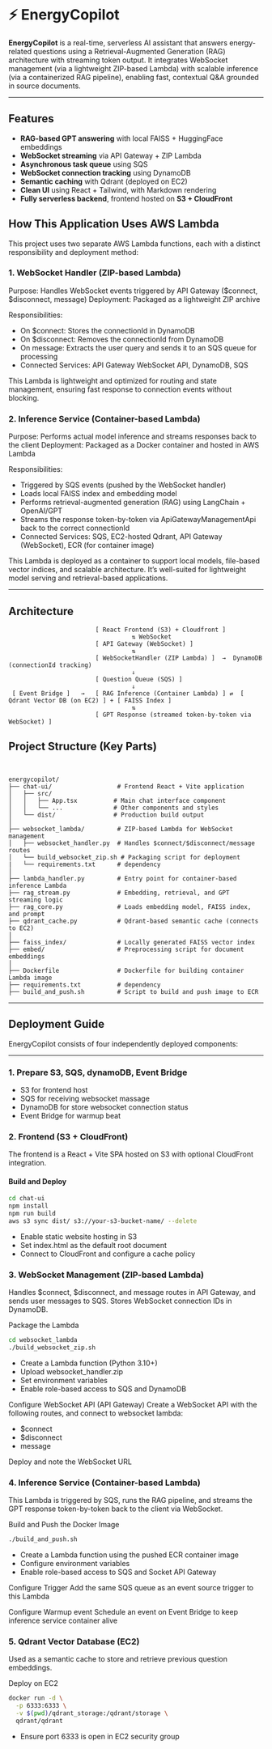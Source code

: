 # ⚡️ EnergyCopilot

**EnergyCopilot** is a real-time, serverless AI assistant that answers energy-related questions using a Retrieval-Augmented Generation (RAG) architecture with streaming token output. It integrates WebSocket management (via a lightweight ZIP-based Lambda) with scalable inference (via a containerized RAG pipeline), enabling fast, contextual Q&A grounded in source documents.

---

##  Features

-  **RAG-based GPT answering** with local FAISS + HuggingFace embeddings
-  **WebSocket streaming** via API Gateway + ZIP Lambda
-  **Asynchronous task queue** using SQS
-  **WebSocket connection tracking** using DynamoDB
-  **Semantic caching** with Qdrant (deployed on EC2)
-  **Clean UI** using React + Tailwind, with Markdown rendering
-  **Fully serverless backend**, frontend hosted on **S3 + CloudFront**

## How This Application Uses AWS Lambda
This project uses two separate AWS Lambda functions, each with a distinct responsibility and deployment method:

### 1. WebSocket Handler (ZIP-based Lambda)
Purpose: Handles WebSocket events triggered by API Gateway ($connect, $disconnect, message)
Deployment: Packaged as a lightweight ZIP archive

Responsibilities:
- On $connect: Stores the connectionId in DynamoDB
- On $disconnect: Removes the connectionId from DynamoDB
- On message: Extracts the user query and sends it to an SQS queue for processing
- Connected Services: API Gateway WebSocket API, DynamoDB, SQS

This Lambda is lightweight and optimized for routing and state management, ensuring fast response to connection events without blocking.

### 2. Inference Service (Container-based Lambda)
Purpose: Performs actual model inference and streams responses back to the client
Deployment: Packaged as a Docker container and hosted in AWS Lambda

Responsibilities:
- Triggered by SQS events (pushed by the WebSocket handler)
- Loads local FAISS index and embedding model
- Performs retrieval-augmented generation (RAG) using LangChain + OpenAI/GPT
- Streams the response token-by-token via ApiGatewayManagementApi back to the correct connectionId
- Connected Services: SQS, EC2-hosted Qdrant, API Gateway (WebSocket), ECR (for container image)

This Lambda is deployed as a container to support local models, file-based vector indices, and scalable architecture. It’s well-suited for lightweight model serving and retrieval-based applications.

---

##  Architecture
```text
                        [ React Frontend (S3) + Cloudfront ]
                                  ⇅ WebSocket
                        [ API Gateway (WebSocket) ]
                                  ⇅
                        [ WebSocketHandler (ZIP Lambda) ]  →  DynamoDB (connectionId tracking)
                                  ⇓
                        [ Question Queue (SQS) ]
                                  ⇓
 [ Event Bridge ]   →   [ RAG Inference (Container Lambda) ] ⇄  [ Qdrant Vector DB (on EC2) ] + [ FAISS Index ]   
                                  ⇅
                        [ GPT Response (streamed token-by-token via WebSocket) ]
```

##  Project Structure (Key Parts)
```text


energycopilot/
├── chat-ui/                  # Frontend React + Vite application
│   ├── src/
│   │   ├── App.tsx          # Main chat interface component
│   │   └── ...              # Other components and styles
│   └── dist/                # Production build output
│
├── websocket_lambda/         # ZIP-based Lambda for WebSocket management
│   ├── websocket_handler.py  # Handles $connect/$disconnect/message routes
│   └── build_websocket_zip.sh # Packaging script for deployment
|   └── requirements.txt      # dependency
│
├── lambda_handler.py         # Entry point for container-based inference Lambda
├── rag_stream.py             # Embedding, retrieval, and GPT streaming logic
├── rag_core.py               # Loads embedding model, FAISS index, and prompt
├── qdrant_cache.py           # Qdrant-based semantic cache (connects to EC2)
│
├── faiss_index/              # Locally generated FAISS vector index
├── embed/                    # Preprocessing script for document embeddings
│
├── Dockerfile                # Dockerfile for building container Lambda image
├── requirements.txt          # dependency
├── build_and_push.sh         # Script to build and push image to ECR

```

---

##  Deployment Guide

EnergyCopilot consists of four independently deployed components:

---
### 1. Prepare S3, SQS, dynamoDB, Event Bridge
- S3 for frontend host
- SQS for receiving websocket massage
- DynamoDB for store websocket connection status
- Event Bridge for warmup beat

### 2. Frontend (S3 + CloudFront)

The frontend is a React + Vite SPA hosted on S3 with optional CloudFront integration.

#### Build and Deploy

```bash
cd chat-ui
npm install
npm run build
aws s3 sync dist/ s3://your-s3-bucket-name/ --delete
```

- Enable static website hosting in S3
- Set index.html as the default root document
- Connect to CloudFront and configure a cache policy

### 3. WebSocket Management (ZIP-based Lambda)
Handles $connect, $disconnect, and message routes in API Gateway, and sends user messages to SQS. Stores WebSocket connection IDs in DynamoDB.

Package the Lambda
```bash
cd websocket_lambda
./build_websocket_zip.sh
```
- Create a Lambda function (Python 3.10+)
- Upload websocket_handler.zip
- Set environment variables
- Enable role-based access to SQS and DynamoDB 

Configure WebSocket API (API Gateway)
Create a WebSocket API with the following routes, and connect to websocket lambda:
- $connect
- $disconnect
- message

Deploy and note the WebSocket URL

### 4. Inference Service (Container-based Lambda)
This Lambda is triggered by SQS, runs the RAG pipeline, and streams the GPT response token-by-token back to the client via WebSocket.

Build and Push the Docker Image
```bash
./build_and_push.sh
```
- Create a Lambda function using the pushed ECR container image
- Configure environment variables
- Enable role-based access to SQS and Socket API Gateway

Configure Trigger
Add the same SQS queue as an event source trigger to this Lambda

Configure Warmup event
Schedule an event on Event Bridge to keep inference service container alive

### 5. Qdrant Vector Database (EC2)
Used as a semantic cache to store and retrieve previous question embeddings.

Deploy on EC2
```bash
docker run -d \
  -p 6333:6333 \
  -v $(pwd)/qdrant_storage:/qdrant/storage \
  qdrant/qdrant
```
- Ensure port 6333 is open in EC2 security group




